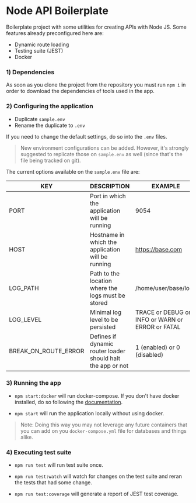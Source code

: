 # Node API Boilerplate

Boilerplate project with some utilities for creating APIs with Node JS. Some features already preconfigured here are:

  - Dynamic route loading
  - Testing suite (JEST)
  - Docker

### 1)  Dependencies  

As soon as you clone the project from the repository you must run `npm i` in order to download the dependencies of tools used in the app.
 
### 2) Configuring the application
 
  - Duplicate `sample.env`
  - Rename the duplicate to `.env` 
  
If you need to change the default settings, do so into the `.env` files.

> New environment configurations can be added. However, it's strongly suggested to replicate those on `sample.env` as well (since that's the file being tracked on git).

The current options available on the `sample.env` file are:

|   KEY 	    |  DESCRIPTION  	                                      |  EXAMPLE 	                                          | DEFAULTS  |
|---	        |---	                                                  |---	                                                | --------- |
|  PORT 	    | Port in which the application will be running         |  9054 	                                            | 3000      |
|  HOST 	    | Hostname in which the application will be running  	  |  https://base.com	                                  | localhost |
|  LOG_PATH 	|  Path to the location where the logs must be stored 	|  /home/user/base/logs 	                            | logs      |
|  LOG_LEVEL 	|  Minimal log level to be persisted 	                  |  TRACE or DEBUG or INFO or WARN or ERROR or FATAL 	| WARN      |
|  BREAK_ON_ROUTE_ERROR 	|  Defines if dynamic router loader should halt the app or not | 1 (enabled) or 0 (disabled) 	| true      |

### 3) Running the app
 
- `npm start:docker` will run docker-compose. If you don't have docker installed, do so following the [documentation](https://docs.docker.com/engine/install/).

- `npm start` will run the application locally without using docker.

> Note: Doing this way you may not leverage any future containers that you can add on you `docker-compose.yml` file for databases and things alike.

### 4) Executing test suite

- `npm run test` will run test suite once.

- `npm run test:watch` will watch for changes on the test suite and reran the tests that had some change.

- `npm run test:coverage` will generate a report of JEST test coverage.
